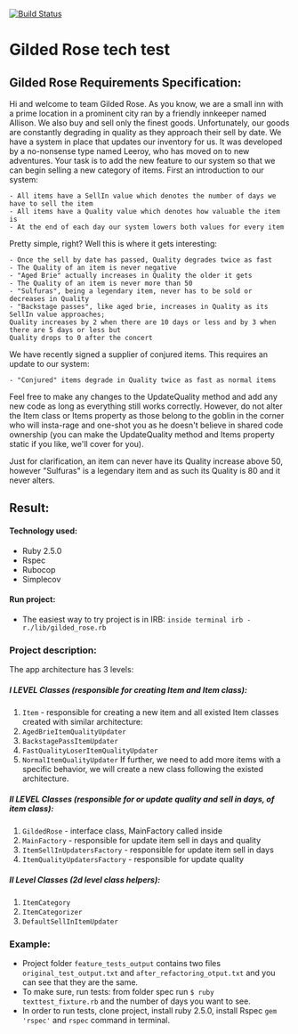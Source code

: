 [![Build Status](https://travis-ci.org/MaryDomashneva/GildedRose-Refactoring-Kata.svg?branch=master)](https://travis-ci.org/MaryDomashneva/GildedRose-Refactoring-Kata)

Gilded Rose tech test
=================

## Gilded Rose Requirements Specification:


Hi and welcome to team Gilded Rose. As you know, we are a small inn with a prime location in a
prominent city ran by a friendly innkeeper named Allison. We also buy and sell only the finest goods.
Unfortunately, our goods are constantly degrading in quality as they approach their sell by date. We
have a system in place that updates our inventory for us. It was developed by a no-nonsense type named
Leeroy, who has moved on to new adventures. Your task is to add the new feature to our system so that
we can begin selling a new category of items. First an introduction to our system:

	- All items have a SellIn value which denotes the number of days we have to sell the item
	- All items have a Quality value which denotes how valuable the item is
	- At the end of each day our system lowers both values for every item

Pretty simple, right? Well this is where it gets interesting:

	- Once the sell by date has passed, Quality degrades twice as fast
	- The Quality of an item is never negative
	- "Aged Brie" actually increases in Quality the older it gets
	- The Quality of an item is never more than 50
	- "Sulfuras", being a legendary item, never has to be sold or decreases in Quality
	- "Backstage passes", like aged brie, increases in Quality as its SellIn value approaches;
	Quality increases by 2 when there are 10 days or less and by 3 when there are 5 days or less but
	Quality drops to 0 after the concert

We have recently signed a supplier of conjured items. This requires an update to our system:

	- "Conjured" items degrade in Quality twice as fast as normal items

Feel free to make any changes to the UpdateQuality method and add any new code as long as everything
still works correctly. However, do not alter the Item class or Items property as those belong to the
goblin in the corner who will insta-rage and one-shot you as he doesn't believe in shared code
ownership (you can make the UpdateQuality method and Items property static if you like, we'll cover
for you).

Just for clarification, an item can never have its Quality increase above 50, however "Sulfuras" is a
legendary item and as such its Quality is 80 and it never alters.

## Result:

#### Technology used:

* Ruby 2.5.0
* Rspec
* Rubocop
* Simplecov

#### Run project:
* The easiest way to try project is in IRB: ```inside terminal irb -r./lib/gilded_rose.rb```

### Project description:

The app architecture has 3 levels:
##### I LEVEL Classes (responsible for creating Item and Item class):
1. ```Item``` - responsible for creating a new item
and all existed Item classes created with similar architecture:
2. ```AgedBrieItemQualityUpdater```
3. ```BackstagePassItemUpdater```
4. ```FastQualityLoserItemQualityUpdater```
5. ```NormalItemQualityUpdater```
If further, we need to add more items with a specific behavior, we will create a new class following the existed architecture.

##### II LEVEL Classes (responsible for or update quality and sell in days, of item class):
1. ```GildedRose``` - interface class, MainFactory called inside
2. ```MainFactory``` - responsible for update item sell in days and quality
3. ```ItemSellInUpdatersFactory``` - responsible for update item sell in days
4. ```ItemQualityUpdatersFactory``` - responsible for update quality

##### II Level Classes (2d level class helpers):
1. ```ItemCategory```
2. ```ItemCategorizer```
3. ```DefaultSellInItemUpdater```

### Example:

* Project folder ```feature_tests_output``` contains two files ```original_test_output.txt``` and ```after_refactoring_otput.txt``` and you can see that they are the same.
* To make sure, run tests: from folder spec run ```$ ruby texttest_fixture.rb``` and the number of days you want to see.
* In order to run tests, clone project, install ruby 2.5.0, install Rspec ```gem 'rspec'``` and ```rspec``` command in terminal.
